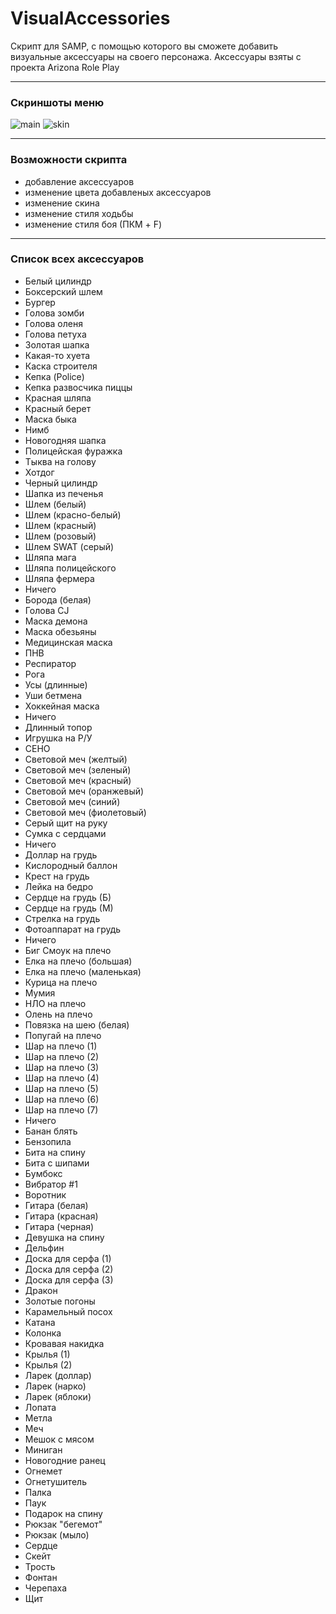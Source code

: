 # VisualAccessories

Скрипт для SAMP, с помощью которого вы сможете добавить визуальные аксессуары на своего персонажа. Аксессуары взяты с проекта Arizona Role Play

***

### Скриншоты меню
![main](https://user-images.githubusercontent.com/82971106/120784264-92650f80-c534-11eb-8f74-865100b8b906.png) ![skin](https://user-images.githubusercontent.com/82971106/120784283-97c25a00-c534-11eb-8acb-62f83f951df0.png)

***

### Возможности скрипта
  * добавление аксессуаров
  * изменение цвета добавленых аксессуаров
  * изменение скина
  * изменение стиля ходьбы
  * изменение стиля боя (ПКМ + F)

***

### Список всех аксессуаров
* Белый цилиндр
* Боксерский шлем
* Бургер
* Голова зомби
* Голова оленя
* Голова петуха
* Золотая шапка
* Какая-то хуета
* Каска строителя
* Кепка (Police)
* Кепка развосчика пиццы
* Красная шляпа
* Красный берет
* Маска быка
* Нимб
* Новогодняя шапка
* Полицейская фуражка
* Тыква на голову
* Хотдог
* Черный цилиндр
* Шапка из печенья
* Шлем (белый)
* Шлем (красно-белый)
* Шлем (красный)
* Шлем (розовый)
* Шлем SWAT (серый)
* Шляпа мага
* Шляпа полицейского
* Шляпа фермера
* Ничего
* Борода (белая)
* Голова CJ
* Маска демона
* Маска обезьяны
* Медицинская маска
* ПНВ
* Респиратор
* Рога
* Усы (длинные)
* Уши бетмена
* Хоккейная маска
* Ничего
* Длинный топор
* Игрушка на Р/У
* СЕНО
* Световой меч (желтый)
* Световой меч (зеленый)
* Световой меч (красный)
* Световой меч (оранжевый)
* Световой меч (синий)
* Световой меч (фиолетовый)
* Серый щит на руку
* Сумка с сердцами
* Ничего
* Доллар на грудь
* Кислородный баллон
* Крест на грудь
* Лейка на бедро
* Сердце на грудь (Б)
* Сердце на грудь (М)
* Стрелка на грудь
* Фотоаппарат на грудь
* Ничего
* Биг Смоук на плечо
* Елка на плечо (большая)
* Елка на плечо (маленькая)
* Курица на плечо
* Мумия
* НЛО на плечо
* Олень на плечо
* Повязка на шею (белая)
* Попугай на плечо
* Шар на плечо (1)
* Шар на плечо (2)
* Шар на плечо (3)
* Шар на плечо (4)
* Шар на плечо (5)
* Шар на плечо (6)
* Шар на плечо (7)
* Ничего
* Банан блять
* Бензопила
* Бита на спину
* Бита с шипами
* Бумбокс
* Вибратор #1
* Воротник
* Гитара (белая)
* Гитара (красная)
* Гитара (черная)
* Девушка на спину
* Дельфин
* Доска для серфа (1)
* Доска для серфа (2)
* Доска для серфа (3)
* Дракон
* Золотые погоны
* Карамельный посох
* Катана
* Колонка
* Кровавая накидка
* Крылья (1)
* Крылья (2)
* Ларек (доллар)
* Ларек (нарко)
* Ларек (яблоки)
* Лопата
* Метла
* Меч
* Мешок с мясом
* Миниган
* Новогодние ранец
* Огнемет
* Огнетушитель
* Палка
* Паук
* Подарок на спину
* Рюкзак "бегемот"
* Рюкзак (мыло)
* Сердце
* Скейт
* Трость
* Фонтан
* Черепаха
* Щит
